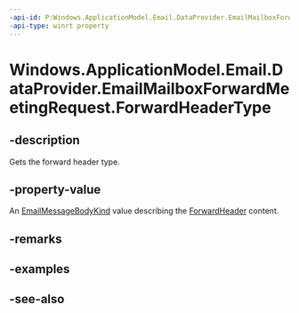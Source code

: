 ```yaml
---
-api-id: P:Windows.ApplicationModel.Email.DataProvider.EmailMailboxForwardMeetingRequest.ForwardHeaderType
-api-type: winrt property
---
```


<!-- Property syntax
public Windows.ApplicationModel.Email.EmailMessageBodyKind ForwardHeaderType { get; }
-->

# Windows.ApplicationModel.Email.DataProvider.EmailMailboxForwardMeetingRequest.ForwardHeaderType

## -description
Gets the forward header type.

## -property-value
An [EmailMessageBodyKind](../windows.applicationmodel.email/emailmessagebodykind.md) value describing the [ForwardHeader](emailmailboxforwardmeetingrequest_forwardheader.md) content.

## -remarks

## -examples

## -see-also
